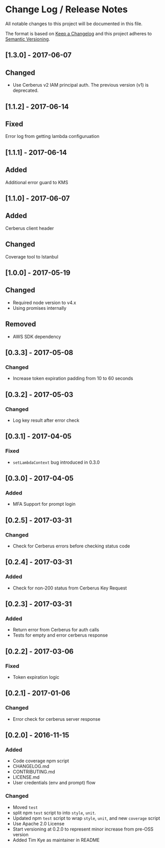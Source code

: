 # Change Log /  Release Notes
All notable changes to this project will be documented in this file.

The format is based on [Keep a Changelog](http://keepachangelog.com/)
and this project adheres to [Semantic Versioning](http://semver.org/).

## [1.3.0] - 2017-06-07
## Changed
- Use Cerberus v2 IAM principal auth. The previous version (v1) is deprecated.

## [1.1.2] - 2017-06-14
## Fixed
Error log from getting lambda configuruation

## [1.1.1] - 2017-06-14
## Added
Additional error guard to KMS

## [1.1.0] - 2017-06-07
## Added
Cerberus client header
## Changed
Coverage tool to Istanbul

## [1.0.0] - 2017-05-19
## Changed
- Required node version to v4.x
- Using promises internally
## Removed
- AWS SDK dependency

## [0.3.3] - 2017-05-08
### Changed
- Increase token expiration padding from 10 to 60 seconds

## [0.3.2] - 2017-05-03
### Changed
- Log key result after error check

## [0.3.1] - 2017-04-05
### Fixed
- `setLambdaContext` bug introduced in 0.3.0

## [0.3.0] - 2017-04-05
### Added
- MFA Support for prompt login

## [0.2.5] - 2017-03-31
### Changed
- Check for Cerberus errors before checking status code

## [0.2.4] - 2017-03-31
### Added
- Check for non-200 status from Cerberus Key Request

## [0.2.3] - 2017-03-31
### Added
- Return error from Cerberus for auth calls
- Tests for empty and error cerberus response

## [0.2.2] - 2017-03-06
### Fixed
- Token expiration logic

## [0.2.1] - 2017-01-06
### Changed
- Error check for cerberus server response

## [0.2.0] - 2016-11-15
### Added
- Code coverage npm script
- CHANGELOG.md
- CONTRIBUTING.md
- LICENSE.md
- User credentials (env and prompt) flow

### Changed
- Moved `test`
- split npm `test` script to into `style`, `unit`.
- Updated npm `test` script to wrap `style`, `unit`, and new `coverage` script
- Use Apache 2.0 License
- Start versioning at 0.2.0 to represent minor increase from pre-OSS version
- Added Tim Kye as maintainer in README
